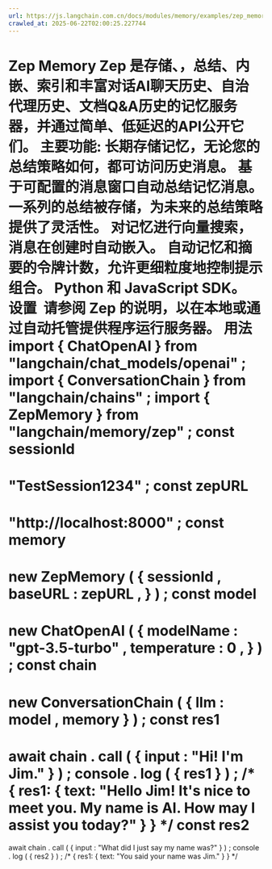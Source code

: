 ```yaml
---
url: https://js.langchain.com.cn/docs/modules/memory/examples/zep_memory
crawled_at: 2025-06-22T02:00:25.227744
---
```


Zep Memory
Zep
是存储、，总结、内嵌、索引和丰富对话AI聊天历史、自治代理历史、文档Q&A历史的记忆服务器，并通过简单、低延迟的API公开它们。
主要功能:
长期存储记忆，无论您的总结策略如何，都可访问历史消息。
基于可配置的消息窗口自动总结记忆消息。一系列的总结被存储，为未来的总结策略提供了灵活性。
对记忆进行向量搜索，消息在创建时自动嵌入。
自动记忆和摘要的令牌计数，允许更细粒度地控制提示组合。
Python
和
JavaScript
SDK。
设置
​
请参阅
Zep
的说明，以在本地或通过自动托管提供程序运行服务器。
用法
​
import
{
ChatOpenAI
}
from
"langchain/chat_models/openai"
;
import
{
ConversationChain
}
from
"langchain/chains"
;
import
{
ZepMemory
}
from
"langchain/memory/zep"
;
const
sessionId
=
"TestSession1234"
;
const
zepURL
=
"http://localhost:8000"
;
const
memory
=
new
ZepMemory
(
{
sessionId
,
baseURL
:
zepURL
,
}
)
;
const
model
=
new
ChatOpenAI
(
{
modelName
:
"gpt-3.5-turbo"
,
temperature
:
0
,
}
)
;
const
chain
=
new
ConversationChain
(
{
llm
:
model
,
memory
}
)
;
const
res1
=
await
chain
.
call
(
{
input
:
"Hi! I'm Jim."
}
)
;
console
.
log
(
{
res1
}
)
;
/*
{
res1: {
text: "Hello Jim! It's nice to meet you. My name is AI. How may I assist you today?"
}
}
*/
const
res2
=
await
chain
.
call
(
{
input
:
"What did I just say my name was?"
}
)
;
console
.
log
(
{
res2
}
)
;
/*
{
res1: {
text: "You said your name was Jim."
}
}
*/